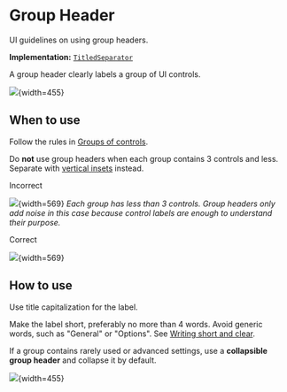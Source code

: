 <!-- Copyright 2000-2024 JetBrains s.r.o. and contributors. Use of this source code is governed by the Apache 2.0 license. -->

# Group Header

<link-summary>UI guidelines on using group headers.</link-summary>

<tldr>

**Implementation:** [`TitledSeparator`](%gh-ic%/platform/platform-api/src/com/intellij/ui/TitledSeparator.java)

</tldr>

A group header clearly labels a group of UI controls.

![](01_group_header.png){width=455}


## When to use

Follow the rules in [Groups of controls](groups_of_controls.md).

Do **not** use group headers when each group contains 3 controls and less. Separate with [vertical insets](layout.md#organize-with-insets) instead.

<format color="Red" style="bold">Incorrect</format>

![](6_03_group_incorrect.png){width=569}
*Each group has less than 3 controls. Group headers only add noise in this case because control labels are enough to understand their purpose.*

<format color="Green" style="bold">Correct</format>

![](6_03_group_correct.png){width=569}


## How to use

Use title capitalization for the label.

Make the label short, preferably no more than 4 words. Avoid generic words, such as "General" or "Options". See [Writing short and clear](writing_short.md).

If a group contains rarely used or advanced settings, use a **collapsible group header** and collapse it by default.

![](02_collapsed_header.png){width=455}




